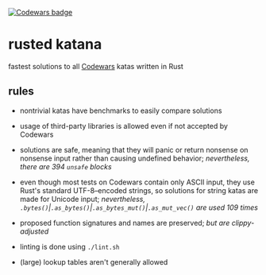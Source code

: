 [![Codewars badge](https://www.codewars.com/users/lincot/badges/large)](https://www.codewars.com/users/lincot)

# rusted katana

fastest solutions to all [Codewars](https://www.codewars.com/r/HLmVMg) katas
written in Rust

## rules

- nontrivial katas have benchmarks to easily compare solutions

- usage of third-party libraries is allowed even if not accepted by Codewars

- solutions are safe, meaning that they will panic or return nonsense
on nonsense input rather than causing undefined behavior;
*nevertheless, there are 394 `unsafe` blocks*

- even though most tests on Codewars contain only ASCII input,
they use Rust's standard UTF-8–encoded strings,
so solutions for string katas are made for Unicode input;
*nevertheless,
`.bytes()`|`.as_bytes()`|`.as_bytes_mut()`|`.as_mut_vec()` are used 109 times*

- proposed function signatures and names are preserved;
*but are clippy-adjusted*

- linting is done using `./lint.sh`

- (large) lookup tables aren't generally allowed
